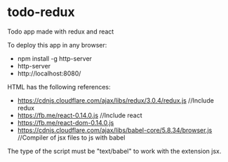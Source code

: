 # todo-redux
Todo app made with redux and react

To deploy this app in any browser:
* npm install -g http-server
* http-server
* http://localhost:8080/

HTML has the following references:
* https://cdnjs.cloudflare.com/ajax/libs/redux/3.0.4/redux.js //Include redux
* https://fb.me/react-0.14.0.js //Include react
* https://fb.me/react-dom-0.14.0.js
* https://cdnjs.cloudflare.com/ajax/libs/babel-core/5.8.34/browser.js //Compiler of jsx files to js with babel

The type of the script must be "text/babel" to work with the extension jsx.
